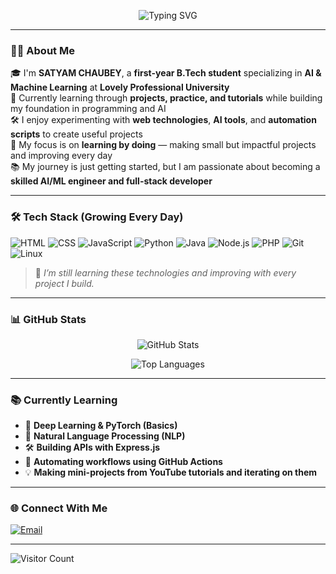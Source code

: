 <!-- Typing Banner -->
<p align="center">
  <img src="https://readme-typing-svg.demolab.com?font=Fira+Code&pause=1000&color=00F700&center=true&vCenter=true&width=500&lines=Hi%2C+I'm+SATYAM+CHAUBEY!;First-Year+B.Tech+AI+%26+ML+Student;Exploring+Web+Dev+%7C+AI+%7C+Automation;Always+Learning+%7C+Always+Building" alt="Typing SVG" />
</p>

---

### 👨‍💻 About Me

🎓 I'm **SATYAM CHAUBEY**, a **first-year B.Tech student** specializing in **AI & Machine Learning** at **Lovely Professional University**  
🌱 Currently learning through **projects, practice, and tutorials** while building my foundation in programming and AI  
🛠️ I enjoy experimenting with **web technologies**, **AI tools**, and **automation scripts** to create useful projects  
🚀 My focus is on **learning by doing** — making small but impactful projects and improving every day  
📚 My journey is just getting started, but I am passionate about becoming a **skilled AI/ML engineer and full-stack developer**  

---

### 🛠️ Tech Stack (Growing Every Day)

![HTML](https://img.shields.io/badge/-HTML5-E34F26?logo=html5&logoColor=fff)
![CSS](https://img.shields.io/badge/-CSS3-1572B6?logo=css3)
![JavaScript](https://img.shields.io/badge/-JavaScript-F7DF1E?logo=javascript&logoColor=black)
![Python](https://img.shields.io/badge/-Python-3776AB?logo=python&logoColor=white)
![Java](https://img.shields.io/badge/-Java-007396?logo=java&logoColor=white)
![Node.js](https://img.shields.io/badge/-Node.js-339933?logo=node.js&logoColor=white)
![PHP](https://img.shields.io/badge/-PHP-777BB4?logo=php&logoColor=white)
![Git](https://img.shields.io/badge/-Git-F05032?logo=git&logoColor=white)
![Linux](https://img.shields.io/badge/-Linux-FCC624?logo=linux&logoColor=black)

> 🧠 *I’m still learning these technologies and improving with every project I build.*

---

### 📊 GitHub Stats

<p align="center">
  <img src="https://github-readme-stats.vercel.app/api?username=user&show_icons=true&theme=tokyonight&hide_border=true" alt="GitHub Stats" />
</p>
<p align="center">
  <img src="https://github-readme-stats.vercel.app/api/top-langs/?username=user&layout=compact&theme=tokyonight&hide_border=true" alt="Top Languages" />
</p>

---

### 📚 Currently Learning

- 🤖 **Deep Learning & PyTorch (Basics)**  
- 🧠 **Natural Language Processing (NLP)**  
- 🛠️ **Building APIs with Express.js**  
- 🔧 **Automating workflows using GitHub Actions**  
- 💡 **Making mini-projects from YouTube tutorials and iterating on them**

---

### 🌐 Connect With Me


[![Email](https://img.shields.io/badge/Email-D14836?style=for-the-badge&logo=gmail&logoColor=white)](mailto:chaubeysatyam449@gmail.com)


---

![Visitor Count](https://visitor-badge.laobi.icu/badge?page_id=chaubeysatyam)

